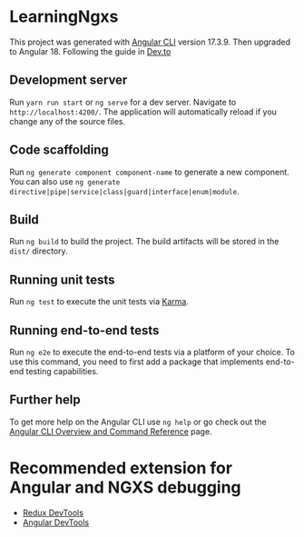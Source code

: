 # LearningNgxs

This project was generated with [Angular CLI](https://github.com/angular/angular-cli) version 17.3.9.
Then upgraded to Angular 18.
Following the guide in [Dev.to](https://dev.to/siddheshthipse/beginner-s-guide-of-state-management-using-ngxs-35dn)

## Development server

Run `yarn run start` or `ng serve` for a dev server. Navigate to `http://localhost:4200/`. The application will automatically reload if you change any of the source files.

## Code scaffolding

Run `ng generate component component-name` to generate a new component. You can also use `ng generate directive|pipe|service|class|guard|interface|enum|module`.

## Build

Run `ng build` to build the project. The build artifacts will be stored in the `dist/` directory.

## Running unit tests

Run `ng test` to execute the unit tests via [Karma](https://karma-runner.github.io).

## Running end-to-end tests

Run `ng e2e` to execute the end-to-end tests via a platform of your choice. To use this command, you need to first add a package that implements end-to-end testing capabilities.

## Further help

To get more help on the Angular CLI use `ng help` or go check out the [Angular CLI Overview and Command Reference](https://angular.io/cli) page.

# Recommended extension for Angular and NGXS debugging

- [Redux DevTools](https://github.com/reduxjs/redux-devtools)
- [Angular DevTools](https://angular.dev/tools/devtools)

